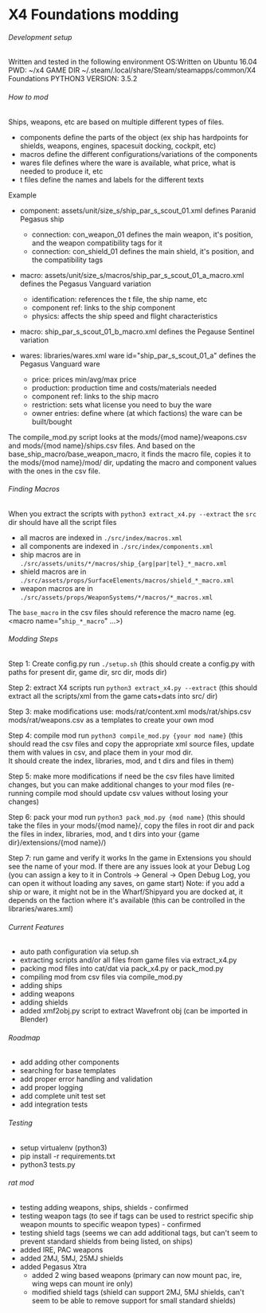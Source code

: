 # X4 Foundations modding

###### Development setup

Written and tested in the following environment
OS:Written on Ubuntu 16.04
PWD: ~/x4
GAME DIR ~/.steam/.local/share/Steam/steamapps/common/X4 Foundations
PYTHON3 VERSION: 3.5.2


###### How to mod

Ships, weapons, etc are based on multiple different types of files.
- components define the parts of the object (ex ship has hardpoints for shields, weapons, engines, 
spacesuit docking, cockpit, etc)
- macros define the different configurations/variations of the components
- wares file defines where the ware is available, what price, what is needed to produce it, etc
- t files define the names and labels for the different texts

Example
- component: assets/unit/size_s/ship_par_s_scout_01.xml defines Paranid Pegasus ship
    - connection: con_weapon_01 defines the main weapon, it's position, and the weapon compatibility tags for it
    - connection: con_shield_01 defines the main shield, it's position, and the compatibility tags
    
- macro: assets/unit/size_s/macros/ship_par_s_scout_01_a_macro.xml defines the Pegasus Vanguard variation
    - identification: references the t file, the ship name, etc
    - component ref: links to the ship component
    - physics: affects the ship speed and flight characteristics
- macro: ship_par_s_scout_01_b_macro.xml defines the Pegause Sentinel variation

- wares: libraries/wares.xml ware id="ship_par_s_scout_01_a" defines the Pegasus Vanguard ware
    - price: prices min/avg/max price
    - production: production time and costs/materials needed
    - component ref: links to the ship macro
    - restriction: sets what license you need to buy the ware
    - owner entries: define where (at which factions) the ware can be built/bought


The compile_mod.py script looks at the mods/{mod name}/weapons.csv and mods/{mod name}/ships.csv files.
And based on the base_ship_macro/base_weapon_macro, it finds the macro file, copies it to the mods/{mod name}/mod/ dir,
updating the macro and component values with the ones in the csv file. 


###### Finding Macros

When you extract the scripts with `python3 extract_x4.py --extract` the `src` dir should have all the script files

- all macros are indexed in `./src/index/macros.xml`
- all components are indexed in `./src/index/components.xml`
- ship macros are in `./src/assets/units/*/macros/ship_{arg|par|tel}_*_macro.xml`
- shield macros are in `./src/assets/props/SurfaceElements/macros/shield_*_macro.xml`
- weapon macros are in `./src/assets/props/WeaponSystems/*/macros/*_macros.xml`

The `base_macro` in the csv files should reference the macro name (eg. <macro name="`ship_*_macro`" ...>)


###### Modding Steps

Step 1: Create config.py
run `./setup.sh`
(this should create a config.py with paths for present dir, game dir, src dir, mods dir)

Step 2: extract X4 scripts
run `python3 extract_x4.py --extract`
(this should extract all the scripts/xml from the game cats+dats into src/ dir)

Step 3: make modifications
use:
    mods/rat/content.xml
    mods/rat/ships.csv
    mods/rat/weapons.csv
as a templates to create your own mod

Step 4: compile mod
run `python3 compile_mod.py {your mod name}`
(this should read the csv files and copy the appropriate xml source files, 
 update them with values in csv, and place them in your mod dir.  
 It should create the index, libraries, mod, and t dirs and files in them)

Step 5: make more modifications if need be
the csv files have limited changes, but you can make additional changes to your mod files
(re-running compile mod should update csv values without losing your changes)

Step 6: pack your mod
run `python3 pack_mod.py {mod name}`
(this should take the files in your mods/{mod name}/, copy the files in root dir and
 pack the files in index, libraries, mod, and t dirs into your {game dir}/extensions/{mod name}/)

Step 7: run game and verify it works
In the game in Extensions you should see the name of your mod.
If there are any issues look at your Debug Log 
(you can assign a key to it in Controls -> General -> Open Debug Log, you can open it without loading any saves, on game start)
Note: if you add a ship or ware, it might not be in the Wharf/Shipyard you are docked at, it depends on the
faction where it's available (this can be controlled in the libraries/wares.xml)


###### Current Features
- auto path configuration via setup.sh
- extracting scripts and/or all files from game files via extract_x4.py
- packing mod files into cat/dat via pack_x4.py or pack_mod.py
- compiling mod from csv files via compile_mod.py
- adding ships
- adding weapons
- adding shields
- added xmf2obj.py script to extract Wavefront obj (can be imported in Blender)

###### Roadmap

- add adding other components
- searching for base templates
- add proper error handling and validation
- add proper logging
- add complete unit test set
- add integration tests


###### Testing
- setup virtualenv (python3)
- pip install -r requirements.txt
- python3 tests.py


###### rat mod
- testing adding weapons, ships, shields - confirmed
- testing weapon tags (to see if tags can be used to restrict specific ship weapon mounts to specific weapon types) - confirmed
- testing shield tags (seems we can add additional tags, but can't seem to prevent standard shields from being listed, on ships)
- added IRE, PAC weapons
- added 2MJ, 5MJ, 25MJ shields
- added Pegasus Xtra
    - added 2 wing based weapons (primary can now mount pac, ire, wing weps can mount ire only)
    - modified shield tags (shield can support 2MJ, 5MJ shields, can't seem to be able to remove support for small standard shields)


